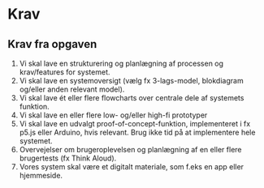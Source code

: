 # Krav
## Krav fra opgaven
1. Vi skal lave en strukturering og planlægning af processen og krav/features for systemet.
2. Vi skal lave en systemoversigt (vælg fx 3-lags-model, blokdiagram og/eller anden relevant model).
3. Vi skal lave ét eller flere flowcharts over centrale dele af systemets funktion.
4. Vi skal lave en eller flere low- og/eller high-fi prototyper
5. Vi skal lave en udvalgt proof-of-concept-funktion, implementeret i fx p5.js eller Arduino, hvis relevant. Brug ikke tid på at implementere hele systemet.
6. Overvejelser om brugeroplevelsen og planlægning af en eller flere brugertests (fx Think Aloud).
7. Vores system skal være et digitalt materiale, som f.eks en app eller hjemmeside.
